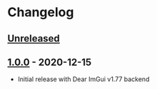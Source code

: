 # Changelog

## [Unreleased]

## [1.0.0] - 2020-12-15

- Initial release with Dear ImGui v1.77 backend

[unreleased]: https://github.com/ggerganov/imtui/compare/v1.0.0...HEAD
[1.0.0]: https://github.com/ggerganov/imtui/releases/tag/v1.0.0
